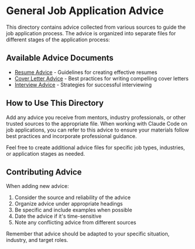 # General Job Application Advice

This directory contains advice collected from various sources to guide the job application process. The advice is organized into separate files for different stages of the application process:

## Available Advice Documents

- [Resume Advice](./resume_advice.md) - Guidelines for creating effective resumes
- [Cover Letter Advice](./cover_letter_advice.md) - Best practices for writing compelling cover letters
- [Interview Advice](./interview_advice.md) - Strategies for successful interviewing

## How to Use This Directory

Add any advice you receive from mentors, industry professionals, or other trusted sources to the appropriate file. When working with Claude Code on job applications, you can refer to this advice to ensure your materials follow best practices and incorporate professional guidance.

Feel free to create additional advice files for specific job types, industries, or application stages as needed.

## Contributing Advice

When adding new advice:

1. Consider the source and reliability of the advice
2. Organize advice under appropriate headings
3. Be specific and include examples when possible
4. Date the advice if it's time-sensitive
5. Note any conflicting advice from different sources

Remember that advice should be adapted to your specific situation, industry, and target roles.